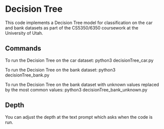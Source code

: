 # Decision Tree

This code implements a Decision Tree model for classification on the car and bank datasets as part of the CS5350/6350 coursework at the University of Utah.

## Commands

To run the Decision Tree on the car dataset:
python3 decisionTree_car.py

To run the Decision Tree on the bank dataset:
python3 decisionTree_bank.py

To run the Decision Tree on the bank dataset with unknown values replaced by the most common values:
python3 decisionTree_bank_unknown.py

## Depth
You can adjust the depth at the text prompt which asks when the code is run.